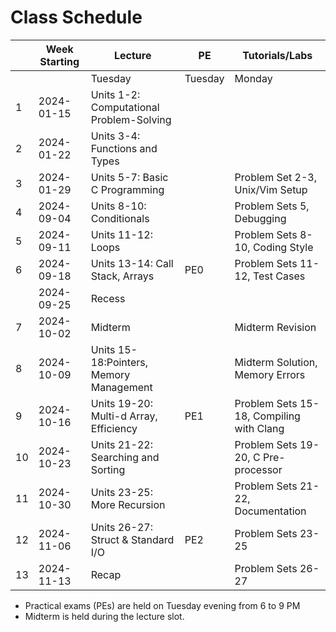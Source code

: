 # Class Schedule

|  | Week Starting | Lecture                                  | PE      | Tutorials/Labs  |
|--|---------------|------------------------------------------|---------|-----------------|
|  |               | Tuesday                                  | Tuesday | Monday          |
|1 |	2024-01-15 | Units 1-2: Computational Problem-Solving |         |                 |
|2 |	2024-01-22 | Units 3-4: Functions and Types 	      |         |                 |
|3 |	2024-01-29 | Units 5-7: Basic C Programming           |         | Problem Set 2-3, Unix/Vim Setup |
|4 |	2024-09-04 | Units 8-10: Conditionals                 |         | Problem Sets 5, Debugging |
|5 |	2024-09-11 | Units 11-12: Loops                       |         | Problem Sets 8-10, Coding Style |
|6 |	2024-09-18 | Units 13-14: Call Stack, Arrays          | PE0     | Problem Sets 11-12, Test Cases |
|  |    2024-09-25 | Recess                                   |         |                 |
|7 |	2024-10-02 | Midterm                                  |         | Midterm Revision |
|8 |	2024-10-09 | Units 15-18:Pointers, Memory Management  |         | Midterm Solution, Memory Errors |
|9 |	2024-10-16 | Units 19-20: Multi-d Array, Efficiency   | PE1     | Problem Sets 15-18, Compiling with Clang |
|10 |	2024-10-23 | Units 21-22: Searching and Sorting       |         | Problem Sets 19-20, C Pre-processor |
|11 |	2024-10-30 | Units 23-25: More Recursion              |         | Problem Sets 21-22, Documentation |
|12 |	2024-11-06 | Units 26-27: Struct & Standard I/O       | PE2     | Problem Sets 23-25 | 
|13 |	2024-11-13 | Recap 				                      |         | Problem Sets 26-27 | 

-   Practical exams (PEs) are held on Tuesday evening from 6 to 9 PM
-   Midterm is held during the lecture slot.

